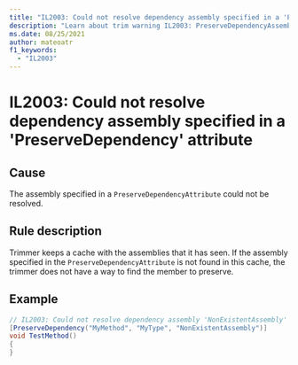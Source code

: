 ```yaml
---
title: "IL2003: Could not resolve dependency assembly specified in a 'PreserveDependency' attribute"
description: "Learn about trim warning IL2003: PreserveDependencyAssemblyNotFound"
ms.date: 08/25/2021
author: mateoatr
f1_keywords:
  - "IL2003"
---
```

# IL2003: Could not resolve dependency assembly specified in a 'PreserveDependency' attribute

## Cause

The assembly specified in a `PreserveDependencyAttribute` could not be resolved.

## Rule description

Trimmer keeps a cache with the assemblies that it has seen. If the assembly specified in the
`PreserveDependencyAttribute` is not found in this cache, the trimmer does not have a way to
find the member to preserve.

## Example

```csharp
// IL2003: Could not resolve dependency assembly 'NonExistentAssembly' specified in a 'PreserveDependency' attribute
[PreserveDependency("MyMethod", "MyType", "NonExistentAssembly")]
void TestMethod()
{
}
```
